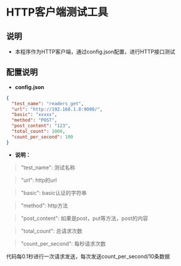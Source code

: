 # HTTP客户端测试工具
## 说明
- 本程序作为HTTP客户端，通过config.json配置，进行HTTP接口测试

## 配置说明
- **config.json**
```json
{
  "test_name": "readers_get",
  "url": "http://192.168.1.8:9000/",
  "basic": "xxxxx",
  "method": "POST",
  "post_content": "123",
  "total_count": 1000,
  "count_per_second": 100
}
```
- **说明：**

>"test_name":        测试名称

>"url":              http的url

>"basic":            basic认证的字符串

>"method":           http方法

>"post_content":     如果是post，put等方法，post的内容

>"total_count":      总请求次数

>"count_per_second": 每秒请求次数


  代码每0.1秒进行一次请求发送，每次发送count_per_second/10条数据
  
